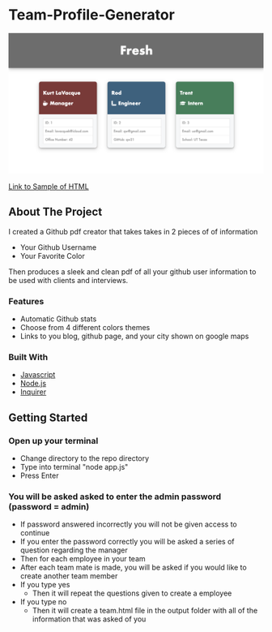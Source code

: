 # Team-Profile-Generator


![Developer-Profile-Generator](images/pic.png)

 [Link to Sample of HTML](https://livingkurt.github.io/Team-Profile-Generator/.)

## About The Project

I created a Github pdf creator that takes takes in 2 pieces of of information
* Your Github Username
* Your Favorite Color

Then produces a sleek and clean pdf of all your github user information to be used with clients and interviews.



### Features
* Automatic Github stats
* Choose from 4 different colors themes
* Links to you blog, github page, and your city shown on google maps


### Built With

* [Javascript](https://developer.mozilla.org/en-US/docs/Web/JavaScript)
* [Node.js](https://nodejs.org/en/docs/)
* [Inquirer](https://www.npmjs.com/package/inquirer)



<!-- GETTING STARTED -->
## Getting Started


<!-- ![Gif](images/demonstration.gif) -->
### Open up your terminal
* Change directory to the repo directory
* Type into terminal "node app.js"
* Press Enter
### You will be asked asked to enter the admin password (password = admin)

* If password answered incorrectly you will not be given access to continue
* If you enter the password correctly you will be asked a series of question regarding the manager
* Then for each employee in your team
* After each team mate is made, you will be asked if you would like to create another team member
* If you type yes
    * Then it will repeat the questions given to create a employee
* If you type no
    * Then it will create a team.html file in the output folder with all of the information that was asked of you
